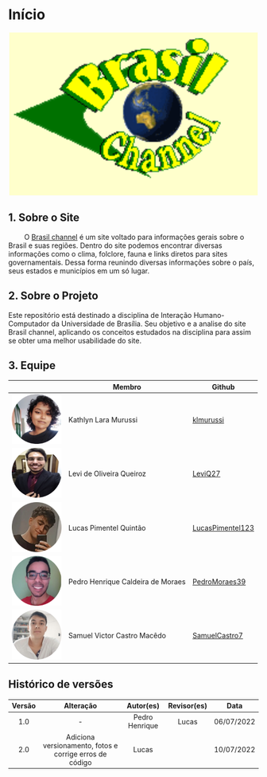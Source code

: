 # Início

<center>
<img src="./assets/channel.png" width="500">
</center>

## 1. Sobre o Site
&emsp;&emsp; O [Brasil channel](https://www.brasilchannel.com.br/) é um site voltado para informações gerais sobre o Brasil e suas regiões. Dentro do site podemos encontrar diversas informações como o clima, folclore, fauna e links diretos para sites governamentais. Dessa forma reunindo diversas informações sobre o país, seus estados e municípios em um só lugar. 



## 2. Sobre o Projeto

Este repositório está destinado a disciplina de Interação Humano-Computador da Universidade de Brasília. Seu objetivo e a analise do site Brasil channel, aplicando os conceitos estudados na disciplina para assim se obter uma melhor usabilidade do site. 

## 3. Equipe

|                                                           | Membro             | Github            |
| --------------------------------------------------------- | ------------------ | ----------------- |
| <img src="./assets/membros/Kathlyn.png" width="100">        | Kathlyn Lara Murussi      | [klmurussi](https://github.com/klmurussi)      |
| <img src="./assets/membros/Levi.png" width="100">    | Levi de Oliveira Queiroz       | [LeviQ27](https://github.com/LeviQ27)        |
| <img src="./assets/membros/Lucas.png" width="100"> | Lucas Pimentel Quintão     | [LucasPimentel123](https://github.com/LucasPimentel123)  |
| <img src="./assets/membros/PedroHenrique.png" width="100">| Pedro Henrique Caldeira de Moraes| [PedroMoraes39](https://github.com/PedroMoraes39)       |
| <img src="./assets/membros/Samuel.png" width="100">       | Samuel Victor Castro Macêdo | [SamuelCastro7](https://github.com/SamuelCastro7) |

## Histórico de versões

| Versão |                Alteração               | Autor(es) |         Revisor(es)        |  Data |
|:------:|:--------------------------------------:|:-----------:|:----------------------:|:-----:|
|   1.0  |                    -                   |    Pedro Henrique    | Lucas | 06/07/2022 |
|   2.0  |   Adiciona versionamento, fotos e corrige erros de código                 |  Lucas      |  | 10/07/2022 |